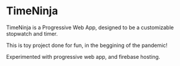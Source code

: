 # TimeNinja
TimeNinja is a Progressive Web App, designed to be a customizable stopwatch and timer. 

This is toy project done for fun, in the beggining of the pandemic!

Experimented with progressive web app, and firebase hosting.
